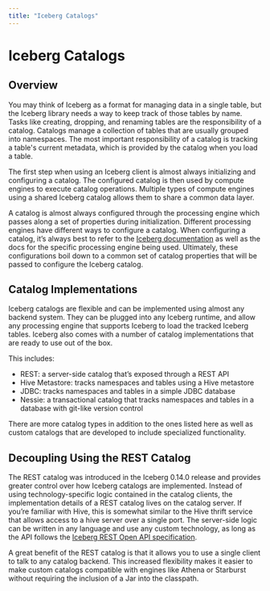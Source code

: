```yaml
---
title: "Iceberg Catalogs"
---
```

<!--
 - Licensed to the Apache Software Foundation (ASF) under one or more
 - contributor license agreements.  See the NOTICE file distributed with
 - this work for additional information regarding copyright ownership.
 - The ASF licenses this file to You under the Apache License, Version 2.0
 - (the "License"); you may not use this file except in compliance with
 - the License.  You may obtain a copy of the License at
 -
 -   http://www.apache.org/licenses/LICENSE-2.0
 -
 - Unless required by applicable law or agreed to in writing, software
 - distributed under the License is distributed on an "AS IS" BASIS,
 - WITHOUT WARRANTIES OR CONDITIONS OF ANY KIND, either express or implied.
 - See the License for the specific language governing permissions and
 - limitations under the License.
 -->

# Iceberg Catalogs

## Overview

You may think of Iceberg as a format for managing data in a single table, but the Iceberg library needs a way to keep track of those tables by name. Tasks like creating, dropping, and renaming tables are the responsibility of a catalog. Catalogs manage a collection of tables that are usually grouped into namespaces. The most important responsibility of a catalog is tracking a table's current metadata, which is provided by the catalog when you load a table.

The first step when using an Iceberg client is almost always initializing and configuring a catalog. The configured catalog is then used by compute engines to execute catalog operations. Multiple types of compute engines using a shared Iceberg catalog allows them to share a common data layer. 

A catalog is almost always configured through the processing engine which passes along a set of properties during initialization. Different processing engines have different ways to configure a catalog. When configuring a catalog, it’s always best to refer to the [Iceberg documentation](../docs/latest/configuration.md#catalog-properties) as well as the docs for the specific processing engine being used. Ultimately, these configurations boil down to a common set of catalog properties that will be passed to configure the Iceberg catalog.

## Catalog Implementations

Iceberg catalogs are flexible and can be implemented using almost any backend system. They can be plugged into any Iceberg runtime, and allow any processing engine that supports Iceberg to load the tracked Iceberg tables. Iceberg also comes with a number of catalog implementations that are ready to use out of the box.

This includes:

* REST: a server-side catalog that’s exposed through a REST API
* Hive Metastore: tracks namespaces and tables using a Hive metastore
* JDBC: tracks namespaces and tables in a simple JDBC database
* Nessie: a transactional catalog that tracks namespaces and tables in a database with git-like version control

There are more catalog types in addition to the ones listed here as well as custom catalogs that are developed to include specialized functionality.

## Decoupling Using the REST Catalog

The REST catalog was introduced in the Iceberg 0.14.0 release and provides greater control over how Iceberg catalogs are implemented. Instead of using technology-specific logic contained in the catalog clients, the implementation details of a REST catalog lives on the catalog server. If you’re familiar with Hive, this is somewhat similar to the Hive thrift service that allows access to a hive server over a single port. The server-side logic can be written in any language and use any custom technology, as long as the API follows the [Iceberg REST Open API specification](https://github.com/apache/iceberg/blob/main/open-api/rest-catalog-open-api.yaml).

A great benefit of the REST catalog is that it allows you to use a single client to talk to any catalog backend. This increased flexibility makes
it easier to make custom catalogs compatible with engines like Athena or Starburst without requiring the inclusion of a Jar into the classpath.
